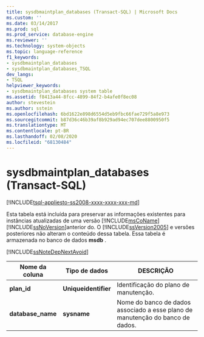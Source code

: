 ```yaml
---
title: sysdbmaintplan_databases (Transact-SQL) | Microsoft Docs
ms.custom: ''
ms.date: 03/14/2017
ms.prod: sql
ms.prod_service: database-engine
ms.reviewer: ''
ms.technology: system-objects
ms.topic: language-reference
f1_keywords:
- sysdbmaintplan_databases
- sysdbmaintplan_databases_TSQL
dev_langs:
- TSQL
helpviewer_keywords:
- sysdbmaintplan_databases system table
ms.assetid: f8413a44-8fcc-4899-84f2-b4afe0f8ec08
author: stevestein
ms.author: sstein
ms.openlocfilehash: 6bd1622e898d6554d5eb9fbc66fae729f5a8e973
ms.sourcegitcommit: b87d36c46b39af8b929ad94ec707dee8800950f5
ms.translationtype: MT
ms.contentlocale: pt-BR
ms.lasthandoff: 02/08/2020
ms.locfileid: "68130484"
---
```

# <a name="sysdbmaintplan_databases-transact-sql"></a>sysdbmaintplan_databases (Transact-SQL)
[!INCLUDE[tsql-appliesto-ss2008-xxxx-xxxx-xxx-md](../../includes/tsql-appliesto-ss2008-xxxx-xxxx-xxx-md.md)]

  Esta tabela está incluída para preservar as informações existentes para instâncias atualizadas de uma versão [!INCLUDE[msCoName](../../includes/msconame-md.md)] [!INCLUDE[ssNoVersion](../../includes/ssnoversion-md.md)]anterior do. O [!INCLUDE[ssVersion2005](../../includes/ssversion2005-md.md)] e versões posteriores não alteram o conteúdo dessa tabela. Essa tabela é armazenada no banco de dados **msdb** .  
  
 [!INCLUDE[ssNoteDepNextAvoid](../../includes/ssnotedepnextavoid-md.md)]  
  
|Nome da coluna|Tipo de dados|DESCRIÇÃO|  
|-----------------|---------------|-----------------|  
|**plan_id**|**Uniqueidentifier**|Identificação do plano de manutenção.|  
|**database_name**|**sysname**|Nome do banco de dados associado a esse plano de manutenção do banco de dados.|  
  
  
